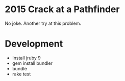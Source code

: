 # 2015 Crack at a Pathfinder

No joke.  Another try at this problem.

# Development

* Install jruby 9
* gem install bundler
* bundle
* rake test

